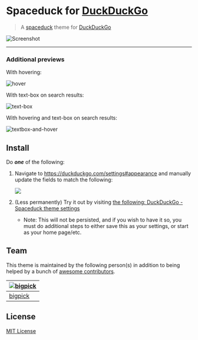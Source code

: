 # Spaceduck for [DuckDuckGo](https://duckduckgo.com/)

> A [spaceduck](https://github.com/pineapplegiant/spaceduck) theme for [DuckDuckGo](https://duckduckgo.com/)

![Screenshot](./ddg_spaceduck_no_hover.png)

---

### Additional previews

With hovering:

![hover](./ddg_spaceduck_hover.png)

With text-box on search results:

![text-box](./ddg_spaceduck_with_textbox.png)

With hovering and text-box on search results:

![textbox-and-hover](./ddg_spaceduck_textbox_hover.png)

## Install

Do _**one**_ of the following:

1.  Navigate to https://duckduckgo.com/settings#appearance and manually update the fields to match the following:

    ![](./ddg_settings_spaceduck.png)

2. (Less permanently) Try it out by visiting [the following: DuckDuckGo - Spaceduck theme settings](https://duckduckgo.com/?kae=t&kbc=1&kax=v273-5&k8=ecf0c1&k21=16172d&k7=0f111b&k9=5ccc96&kaa=7a5ccc&kx=f2ce00&kj=0f111b)
    * Note: This will not be persisted, and if you wish to have it so, you must do additional steps to either save this as your settings, or start as your home page/etc.

## Team

This theme is maintained by the following person(s) in addition to being helped by a bunch of [awesome contributors](https://github.com/dracula/template/graphs/contributors).

| [![bigpick](https://avatars1.githubusercontent.com/u/9803299?v=4&s=70)](https://github.com/bigpick) |
| --- |
| [bigpick](https://github.com/bigpick) |

## License

[MIT License](./LICENSE)


